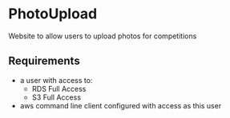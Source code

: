# PhotoUpload
Website to allow users to upload photos for competitions



## Requirements
- a user with access to:
  - RDS Full Access
  - S3 Full Access
- aws command line client configured with access as this user
